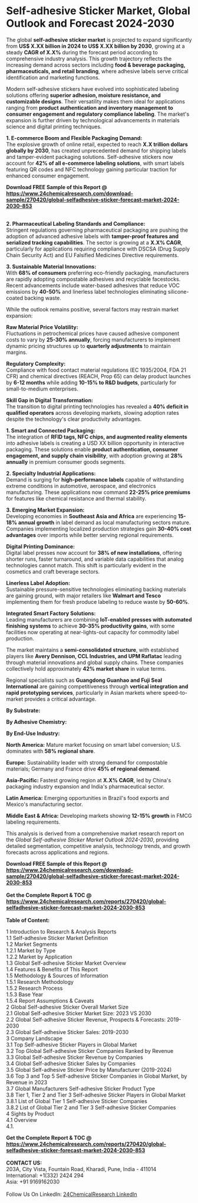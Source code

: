 <h1>Self-adhesive Sticker Market, Global Outlook and Forecast 2024-2030</h1><p>The global <strong>self-adhesive sticker market</strong> is projected to expand significantly from <strong>US$ X.XX billion in 2024 to US$ X.XX billion by 2030</strong>, growing at a steady <strong>CAGR of X.X%</strong> during the forecast period according to comprehensive industry analysis. This growth trajectory reflects the increasing demand across sectors including <strong>food &amp; beverage packaging, pharmaceuticals, and retail branding</strong>, where adhesive labels serve critical identification and marketing functions.</p><p>Modern self-adhesive stickers have evolved into sophisticated labeling solutions offering <strong>superior adhesion, moisture resistance, and customizable designs</strong>. Their versatility makes them ideal for applications ranging from <strong>product authentication and inventory management to consumer engagement and regulatory compliance labeling</strong>. The market's expansion is further driven by technological advancements in materials science and digital printing techniques.</p><p><strong>1. E-commerce Boom and Flexible Packaging Demand:</strong><br>
The explosive growth of online retail, expected to reach <strong>X.X trillion dollars globally by 2030</strong>, has created unprecedented demand for shipping labels and tamper-evident packaging solutions. Self-adhesive stickers now account for <strong>42% of all e-commerce labeling solutions</strong>, with smart labels featuring QR codes and NFC technology gaining particular traction for enhanced consumer engagement.</p><div><b>Download FREE Sample of this Report @ 
            <a href="https://www.24chemicalresearch.com/download-sample/270420/global-selfadhesive-sticker-forecast-market-2024-2030-853">
            https://www.24chemicalresearch.com/download-sample/270420/global-selfadhesive-sticker-forecast-market-2024-2030-853</a></b></div><br><p><strong>2. Pharmaceutical Labeling Standards and Compliance:</strong><br>
Stringent regulations governing pharmaceutical packaging are pushing the adoption of advanced adhesive labels with <strong>tamper-proof features and serialized tracking capabilities</strong>. The sector is growing at a <strong>X.X% CAGR</strong>, particularly for applications requiring compliance with DSCSA (Drug Supply Chain Security Act) and EU Falsified Medicines Directive requirements.</p><p><strong>3. Sustainable Material Innovations:</strong><br>
With <strong>68% of consumers</strong> preferring eco-friendly packaging, manufacturers are rapidly adopting compostable adhesives and recyclable facestocks. Recent advancements include water-based adhesives that reduce VOC emissions by <strong>40-50%</strong> and linerless label technologies eliminating silicone-coated backing waste.</p><p>While the outlook remains positive, several factors may restrain market expansion:</p><p><strong>Raw Material Price Volatility:</strong><br>
    Fluctuations in petrochemical prices have caused adhesive component costs to vary by <strong>25-30% annually</strong>, forcing manufacturers to implement dynamic pricing structures up to <strong>quarterly adjustments</strong> to maintain margins.</p><p><strong>Regulatory Complexity:</strong><br>
    Compliance with food contact material regulations (EC 1935/2004, FDA 21 CFR) and chemical directives (REACH, Prop 65) can delay product launches by <strong>6-12 months</strong> while adding <strong>10-15% to R&amp;D budgets</strong>, particularly for small-to-medium enterprises.</p><p><strong>Skill Gap in Digital Transformation:</strong><br>
    The transition to digital printing technologies has revealed a <strong>40% deficit in qualified operators</strong> across developing markets, slowing adoption rates despite the technology's clear productivity advantages.</p><p><strong>1. Smart and Connected Packaging:</strong><br>
The integration of <strong>RFID tags, NFC chips, and augmented reality elements</strong> into adhesive labels is creating a USD XX billion opportunity in interactive packaging. These solutions enable <strong>product authentication, consumer engagement, and supply chain visibility</strong>, with adoption growing at <strong>28% annually</strong> in premium consumer goods segments.</p><p><strong>2. Specialty Industrial Applications:</strong><br>
Demand is surging for <strong>high-performance labels</strong> capable of withstanding extreme conditions in automotive, aerospace, and electronics manufacturing. These applications now command <strong>22-25% price premiums</strong> for features like chemical resistance and thermal stability.</p><p><strong>3. Emerging Market Expansion:</strong><br>
Developing economies in <strong>Southeast Asia and Africa</strong> are experiencing <strong>15-18% annual growth</strong> in label demand as local manufacturing sectors mature. Companies implementing localized production strategies gain <strong>30-40% cost advantages</strong> over imports while better serving regional requirements.</p><p><strong>Digital Printing Dominance:</strong><br>
    Digital label presses now account for <strong>38% of new installations</strong>, offering shorter runs, faster turnaround, and variable data capabilities that analog technologies cannot match. This shift is particularly evident in the cosmetics and craft beverage sectors.</p><p><strong>Linerless Label Adoption:</strong><br>
    Sustainable pressure-sensitive technologies eliminating backing materials are gaining ground, with major retailers like <strong>Walmart and Tesco</strong> implementing them for fresh produce labeling to reduce waste by <strong>50-60%</strong>.</p><p><strong>Integrated Smart Factory Solutions:</strong><br>
    Leading manufacturers are combining <strong>IoT-enabled presses with automated finishing systems</strong> to achieve <strong>30-35% productivity gains</strong>, with some facilities now operating at near-lights-out capacity for commodity label production.</p><p>The market maintains a <strong>semi-consolidated structure</strong>, with established players like <strong>Avery Dennison, CCL Industries, and UPM Raflatac</strong> leading through material innovations and global supply chains. These companies collectively hold approximately <strong>42% market share</strong> in value terms.</p><p>Regional specialists such as <strong>Guangdong Guanhao and Fuji Seal International</strong> are gaining competitiveness through <strong>vertical integration and rapid prototyping services</strong>, particularly in Asian markets where speed-to-market provides a critical advantage.</p><p><strong>By Substrate:</strong></p><p><strong>By Adhesive Chemistry:</strong></p><p><strong>By End-Use Industry:</strong></p><p><strong>North America:</strong> Mature market focusing on smart label conversion; U.S. dominates with <strong>58% regional share</strong>.</p><p><strong>Europe:</strong> Sustainability leader with strong demand for compostable materials; Germany and France drive <strong>45% of regional demand</strong>.</p><p><strong>Asia-Pacific:</strong> Fastest growing region at <strong>X.X% CAGR</strong>, led by China's packaging industry expansion and India's pharmaceutical sector.</p><p><strong>Latin America:</strong> Emerging opportunities in Brazil's food exports and Mexico's manufacturing sector.</p><p><strong>Middle East &amp; Africa:</strong> Developing markets showing <strong>12-15% growth</strong> in FMCG labeling requirements.</p><p>This analysis is derived from a comprehensive market research report on the <em>Global Self-adhesive Sticker Market Outlook 2024-2030</em>, providing detailed segmentation, competitive analysis, technology trends, and growth forecasts across applications and regions.</p><div><b>Download FREE Sample of this Report @ 
            <a href="https://www.24chemicalresearch.com/download-sample/270420/global-selfadhesive-sticker-forecast-market-2024-2030-853">
            https://www.24chemicalresearch.com/download-sample/270420/global-selfadhesive-sticker-forecast-market-2024-2030-853</a></b></div><br><div><b>Get the Complete Report & TOC @ 
            <a href="https://www.24chemicalresearch.com/reports/270420/global-selfadhesive-sticker-forecast-market-2024-2030-853">
            https://www.24chemicalresearch.com/reports/270420/global-selfadhesive-sticker-forecast-market-2024-2030-853</a></b></div><br>
            <b>Table of Content:</b><p>1 Introduction to Research & Analysis Reports<br />
    1.1 Self-adhesive Sticker Market Definition<br />
    1.2 Market Segments<br />
        1.2.1 Market by Type<br />
        1.2.2 Market by Application<br />
    1.3 Global Self-adhesive Sticker Market Overview<br />
    1.4 Features & Benefits of This Report<br />
    1.5 Methodology & Sources of Information<br />
        1.5.1 Research Methodology<br />
        1.5.2 Research Process<br />
        1.5.3 Base Year<br />
        1.5.4 Report Assumptions & Caveats<br />
2 Global Self-adhesive Sticker Overall Market Size<br />
    2.1 Global Self-adhesive Sticker Market Size: 2023 VS 2030<br />
    2.2 Global Self-adhesive Sticker Revenue, Prospects & Forecasts: 2019-2030<br />
    2.3 Global Self-adhesive Sticker Sales: 2019-2030<br />
3 Company Landscape<br />
    3.1 Top Self-adhesive Sticker Players in Global Market<br />
    3.2 Top Global Self-adhesive Sticker Companies Ranked by Revenue<br />
    3.3 Global Self-adhesive Sticker Revenue by Companies<br />
    3.4 Global Self-adhesive Sticker Sales by Companies<br />
    3.5 Global Self-adhesive Sticker Price by Manufacturer (2019-2024)<br />
    3.6 Top 3 and Top 5 Self-adhesive Sticker Companies in Global Market, by Revenue in 2023<br />
    3.7 Global Manufacturers Self-adhesive Sticker Product Type<br />
    3.8 Tier 1, Tier 2 and Tier 3 Self-adhesive Sticker Players in Global Market<br />
        3.8.1 List of Global Tier 1 Self-adhesive Sticker Companies<br />
        3.8.2 List of Global Tier 2 and Tier 3 Self-adhesive Sticker Companies<br />
4 Sights by Product<br />
    4.1 Overview<br />
        4.1.</p><div><b>Get the Complete Report & TOC @ 
            <a href="https://www.24chemicalresearch.com/reports/270420/global-selfadhesive-sticker-forecast-market-2024-2030-853">
            https://www.24chemicalresearch.com/reports/270420/global-selfadhesive-sticker-forecast-market-2024-2030-853</a></b></div><br><b>CONTACT US:</b><br>
            203A, City Vista, Fountain Road, Kharadi, Pune, India - 411014<br>
            International: +1(332) 2424 294<br>
            Asia: +91 9169162030 <br><br>
            Follow Us On LinkedIn: <a href="https://www.linkedin.com/company/24chemicalresearch/">24ChemicalResearch LinkedIn</a>
